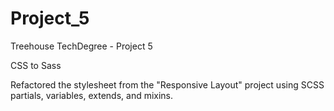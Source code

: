 # Project_5
Treehouse TechDegree - Project 5

CSS to Sass


Refactored the stylesheet from the "Responsive Layout" project using SCSS partials, variables, extends, and mixins.
